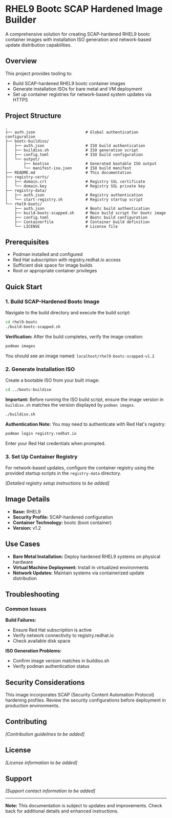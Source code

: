 # RHEL9 Bootc SCAP Hardened Image Builder

A comprehensive solution for creating SCAP-hardened RHEL9 bootc container images with installation ISO generation and network-based update distribution capabilities.

## Overview

This project provides tooling to:
- Build SCAP-hardened RHEL9 bootc container images
- Generate installation ISOs for bare metal and VM deployment
- Set up container registries for network-based system updates via HTTPS

## Project Structure

```
.
├── auth.json                      # Global authentication configuration
├── bootc-buildiso/
│   ├── auth.json                  # ISO build authentication
│   ├── buildiso.sh                # ISO generation script
│   ├── config.toml                # ISO build configuration
│   └── output/
│       ├── bootiso                # Generated bootable ISO output
│       └── manifest-iso.json      # ISO build manifest
├── README.md                      # This documentation
├── registry-certs/
│   ├── domain.crt                 # Registry SSL certificate
│   └── domain.key                 # Registry SSL private key
├── registry-data/
│   ├── auth.json                  # Registry authentication
│   └── start-registry.sh          # Registry startup script
└── rhel9-bootc/
    ├── auth.json                  # Bootc build authentication
    ├── build-bootc-scapped.sh     # Main build script for bootc image
    ├── config.toml                # Bootc build configuration
    ├── Containerfile              # Container build definition
    └── LICENSE                    # License file
```

## Prerequisites

- Podman installed and configured
- Red Hat subscription with registry.redhat.io access
- Sufficient disk space for image builds
- Root or appropriate container privileges

## Quick Start

### 1. Build SCAP-Hardened Bootc Image

Navigate to the build directory and execute the build script:

```bash
cd rhel9-bootc
./build-bootc-scapped.sh
```

**Verification:**
After the build completes, verify the image creation:

```bash
podman images
```

You should see an image named: `localhost/rhel9-bootc-scapped-v1.2`

### 2. Generate Installation ISO

Create a bootable ISO from your built image:

```bash
cd ../bootc-buildiso
```

**Important:** Before running the ISO build script, ensure the image version in `buildiso.sh` matches the version displayed by `podman images`.

```bash
./buildiso.sh
```

**Authentication Note:** You may need to authenticate with Red Hat's registry:

```bash
podman login registry.redhat.io
```

Enter your Red Hat credentials when prompted.

### 3. Set Up Container Registry

For network-based updates, configure the container registry using the provided startup scripts in the `registry-data` directory.

*[Detailed registry setup instructions to be added]*

## Image Details

- **Base:** RHEL9
- **Security Profile:** SCAP-hardened configuration
- **Container Technology:** bootc (boot container)
- **Version:** v1.2

## Use Cases

- **Bare Metal Installation:** Deploy hardened RHEL9 systems on physical hardware
- **Virtual Machine Deployment:** Install in virtualized environments
- **Network Updates:** Maintain systems via containerized update distribution

## Troubleshooting

### Common Issues

**Build Failures:**
- Ensure Red Hat subscription is active
- Verify network connectivity to registry.redhat.io
- Check available disk space

**ISO Generation Problems:**
- Confirm image version matches in buildiso.sh
- Verify podman authentication status

## Security Considerations

This image incorporates SCAP (Security Content Automation Protocol) hardening profiles. Review the security configurations before deployment in production environments.

## Contributing

*[Contribution guidelines to be added]*

## License

*[License information to be added]*

## Support

*[Support contact information to be added]*

---

**Note:** This documentation is subject to updates and improvements. Check back for additional details and enhanced instructions.
